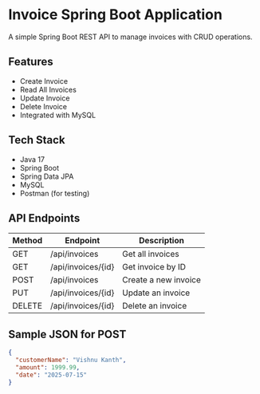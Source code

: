 # Invoice Spring Boot Application

A simple Spring Boot REST API to manage invoices with CRUD operations.

## Features
- Create Invoice
- Read All Invoices
- Update Invoice
- Delete Invoice
- Integrated with MySQL

## Tech Stack
- Java 17
- Spring Boot
- Spring Data JPA
- MySQL
- Postman (for testing)

## API Endpoints
| Method | Endpoint              | Description           |
|--------|------------------------|------------------------|
| GET    | /api/invoices         | Get all invoices       |
| GET    | /api/invoices/{id}    | Get invoice by ID      |
| POST   | /api/invoices         | Create a new invoice   |
| PUT    | /api/invoices/{id}    | Update an invoice      |
| DELETE | /api/invoices/{id}    | Delete an invoice      |

## Sample JSON for POST
```json
{
  "customerName": "Vishnu Kanth",
  "amount": 1999.99,
  "date": "2025-07-15"
}
